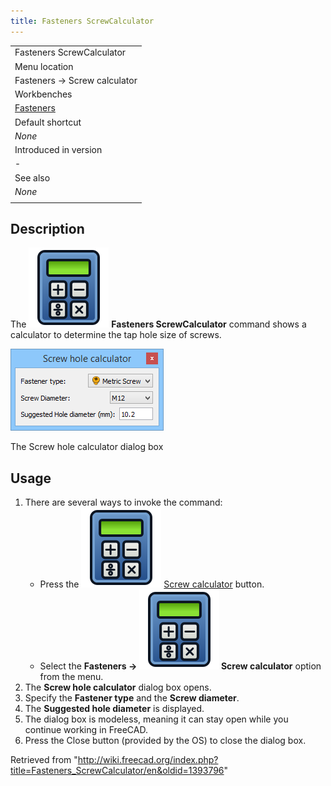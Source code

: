 ```yaml
---
title: Fasteners ScrewCalculator
---
```


|                                                         |
| ------------------------------------------------------- |
| Fasteners ScrewCalculator                               |
| Menu location                                           |
| Fasteners → Screw calculator                            |
| Workbenches                                             |
| [Fasteners](/Fasteners_Workbench "Fasteners Workbench") |
| Default shortcut                                        |
| _None_                                                  |
| Introduced in version                                   |
| -                                                       |
| See also                                                |
| _None_                                                  |
|                                                         |

## Description

The ![](/src/assets/images/Fasteners_ScrewCalculator.svg) **Fasteners ScrewCalculator** command shows a calculator to determine the tap hole size of screws.

![](/src/assets/images/Fasteners_ScrewCalculator_Dialog.png)

The Screw hole calculator dialog box

## Usage

1. There are several ways to invoke the command:
   - Press the ![](/src/assets/images/Fasteners_ScrewCalculator.svg) [Screw calculator](/Fasteners_ScrewCalculator "Fasteners ScrewCalculator") button.
   - Select the **Fasteners → ![](/src/assets/images/Fasteners_ScrewCalculator.svg) Screw calculator** option from the menu.
2. The **Screw hole calculator** dialog box opens.
3. Specify the **Fastener type** and the **Screw diameter**.
4. The **Suggested hole diameter** is displayed.
5. The dialog box is modeless, meaning it can stay open while you continue working in FreeCAD.
6. Press the Close button (provided by the OS) to close the dialog box.

Retrieved from "<http://wiki.freecad.org/index.php?title=Fasteners_ScrewCalculator/en&oldid=1393796>"
